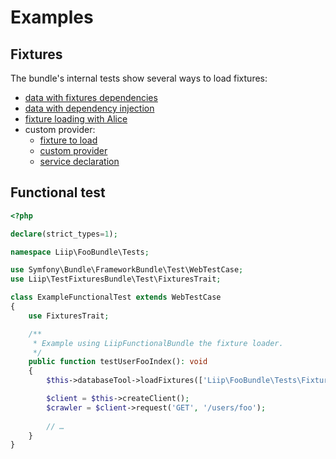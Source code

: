 Examples
========

Fixtures
--------

The bundle's internal tests show several ways to load fixtures:

- [data with fixtures dependencies](../tests/App/DataFixtures/ORM/LoadDependentUserData.php)
- [data with dependency injection](../tests/App/DataFixtures/ORM/LoadUserWithServiceData.php)
- [fixture loading with Alice](../tests/App/DataFixtures/ORM/user.yml)
- custom provider:
  - [fixture to load](../tests/App/DataFixtures/ORM/user_with_custom_provider.yml)
  - [custom provider](../tests/AppConfig/DataFixtures/Faker/Provider/FooProvider.php)
  - [service declaration](../tests/AppConfig/config.yml)

Functional test
---------------

```php
<?php

declare(strict_types=1);

namespace Liip\FooBundle\Tests;

use Symfony\Bundle\FrameworkBundle\Test\WebTestCase;
use Liip\TestFixturesBundle\Test\FixturesTrait;

class ExampleFunctionalTest extends WebTestCase
{
    use FixturesTrait;

    /**
     * Example using LiipFunctionalBundle the fixture loader.
     */
    public function testUserFooIndex(): void
    {
        $this->databaseTool->loadFixtures(['Liip\FooBundle\Tests\Fixtures\LoadUserData']);

        $client = $this->createClient();
        $crawler = $client->request('GET', '/users/foo');
        
        // …
    }
}
```
